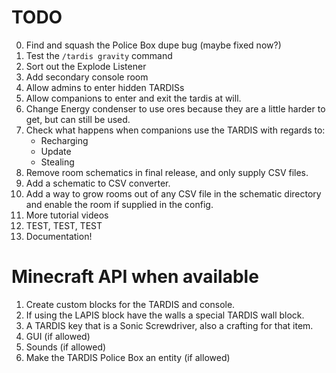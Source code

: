 # TODO
0. Find and squash the Police Box dupe bug (maybe fixed now?)
1. Test the `/tardis gravity` command
2. Sort out the Explode Listener
3. Add secondary console room
4. Allow admins to enter hidden TARDISs
5. Allow companions to enter and exit the tardis at will.
6. Change Energy condenser to use ores because they are a little harder to get, but can still be used.
7. Check what happens when companions use the TARDIS with regards to:
   - Recharging
   - Update
   - Stealing
8. Remove room schematics in final release, and only supply CSV files.
9. Add a schematic to CSV converter.
10. Add a way to grow rooms out of any CSV file in the schematic directory and enable the room if supplied in the config.
11. More tutorial videos
12. TEST, TEST, TEST
13. Documentation!

# Minecraft API when available
1. Create custom blocks for the TARDIS and console.
2. If using the LAPIS block have the walls a special TARDIS wall block.
3. A TARDIS key that is a Sonic Screwdriver, also a crafting for that item.
4. GUI (if allowed)
5. Sounds (if allowed)
6. Make the TARDIS Police Box an entity (if allowed)
